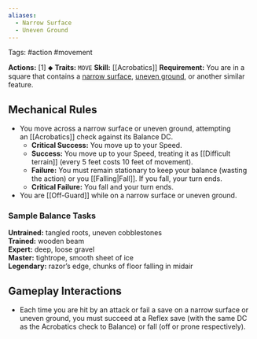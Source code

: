 ```yaml
---
aliases:
  - Narrow Surface
  - Uneven Ground
---
```

Tags: #action #movement

**Actions:** [1] ⬥
**Traits:** `MOVE`
**Skill:** [[Acrobatics]]
**Requirement:** You are in a square that contains a [narrow surface](https://2e.aonprd.com/Rules.aspx?ID=455), [uneven ground](https://2e.aonprd.com/Rules.aspx?ID=456), or another similar feature.

## Mechanical Rules

- You move across a narrow surface or uneven ground, attempting an [[Acrobatics]] check against its Balance DC.
	- **Critical Success:** You move up to your Speed.  
	- **Success:** You move up to your Speed, treating it as [[Difficult terrain]] (every 5 feet costs 10 feet of movement).  
	- **Failure:** You must remain stationary to keep your balance (wasting the action) or you [[Falling|Fall]]. If you fall, your turn ends.  
	- **Critical Failure:** You fall and your turn ends.
- You are [[Off-Guard]] while on a narrow surface or uneven ground.  
  
### Sample Balance Tasks

**Untrained:** tangled roots, uneven cobblestones  
**Trained:** wooden beam  
**Expert:** deep, loose gravel  
**Master:** tightrope, smooth sheet of ice  
**Legendary:** razor’s edge, chunks of floor falling in midair

## Gameplay Interactions

 - Each time you are hit by an attack or fail a save on a narrow surface or uneven ground, you must succeed at a Reflex save (with the same DC as the Acrobatics check to Balance) or fall (off or prone respectively).